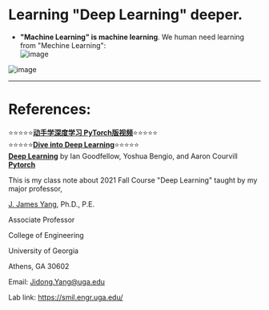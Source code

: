 # Learning "Deep Learning" deeper.     

 - **"Machine Learning" is machine learning**. We human need learning from "Mechine Learning":     
![image](https://user-images.githubusercontent.com/88390140/132099012-756e24ed-18d9-4462-9409-9dcd33a0fb54.png)     
 
![image](https://user-images.githubusercontent.com/88390140/132099098-1e32bce4-c0b3-4763-9b7a-7610f5f21f51.png)     
___________________________________________________________________________________________________________________________________________________________________________________

# References: 

:star::star::star::star::star:[**动手学深度学习 PyTorch版视频**](https://space.bilibili.com/1567748478/channel/seriesdetail?sid=358497):star::star::star::star::star:     
:star::star::star::star::star:[**Dive into Deep Learning**](https://d2l.ai/):star::star::star::star::star:             
[**Deep Learning**](https://www.deeplearningbook.org/) by Ian   Goodfellow,   Yoshua   Bengio,   and   Aaron   Courvill     
[**Pytorch**](https://pytorch.org/)    

This is my class note about 2021 Fall Course "Deep Learning" taught by my major professor,  

[J. James Yang](https://engineering.uga.edu/people/profile/jidong-yang-ph.d), Ph.D., P.E. 

Associate Professor 

College of Engineering 

University of Georgia 

Athens, GA 30602 

Email: Jidong.Yang@uga.edu 

Lab link: https://smil.engr.uga.edu/  
